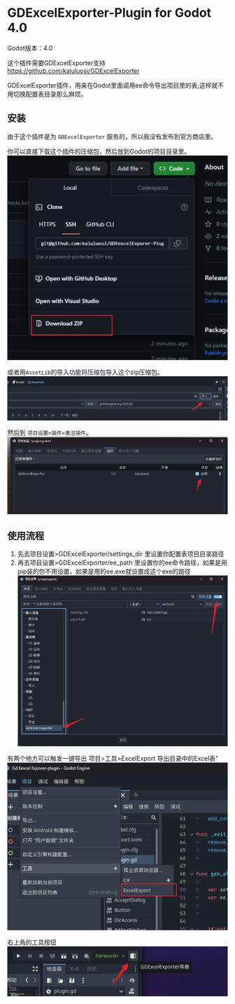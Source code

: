 # GDExcelExporter-Plugin for Godot 4.0

Godot版本：4.0

这个插件需要GDExcelExporter支持
https://github.com/kaluluosi/GDExcelExporter

GDExcelExporter插件，用来在Godot里面调用ee命令导出项目里的表,这样就不用切换配置表目录那么麻烦。

## 安装

由于这个插件是为 `GDExcelExporter` 服务的，所以我没有发布到官方商店里。

你可以直接下载这个插件的压缩包，然后放到Godot的项目目录里。
![下载压缩包](asset/2023-10-14-02-58-29.png)

或者用`AssetLib`的导入功能将压缩包导入这个zip压缩包。
![](asset/2023-10-14-03-00-11.png)

然后到 `项目设置>插件>激活插件`。
![](asset/2023-10-14-03-02-25.png)


## 使用流程

1. 先去项目设置>GDExcelExporter/settings_dir 里设置你配置表项目目录路径
2. 再去项目设置>GDExcelExporter/ee_path 里设置你的ee命令路径，如果是用pip装的你不用设置，如果是用的ee.exe就设置成这个exe的路径
![设置](asset/2023-10-14-02-46-36.png)


有两个地方可以触发一键导出
项目>工具>ExcelExport  导出目录中的Excel表"
![菜单](asset/2023-10-14-02-45-19.png)

右上角的工具按钮
![右上角按钮](asset/2023-10-14-02-46-02.png)
